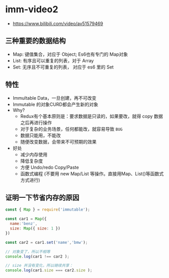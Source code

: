 # imm-video2
- https://www.bilibili.com/video/av51579469

## 三种重要的数据结构
- Map: 键值集合，对应于 Object; Es6也有专门的 Map对象
- List: 有序且可以重复的列表，对于 Array
- Set: 无序且不可重复的列表， 对应于 es6 里的 Set

## 特性
- Immultable Data，一旦创建，再不可改变
- Immutable 的对象CURD都会产生新的对象
- Why? 
  - Redux有个基本原则是：要求数据是只读的，如果要改，就得 copy 数据之后再进行操作
  - 对于复杂的业务场景，任何都能改，就容易导致 `BUG`
  - 数据只能用，不能改
  - 随便改变数据，会带来不可预期的效果
- 好处
  - 减少内存使用
  - 降低复杂度
  - 方便 Undo/redo Copy/Paste
  - 函数式编程 (不要用 new Map/List 等操作。直接用Map、List()等函数式方式进行)

## 证明一下节省内存的原因
```js
const { Map } = require('immutable');

const car1 = Map({
  name:'benz',
  size: Map({ size: 1 })
})

const car2 = car1.set('name','bmw');

// 对象变了，所以不相等
console.log(car1 !== car2 );

// size 并没有变化，所以继续共享：
console.log(car1.size === car2.size );
```
